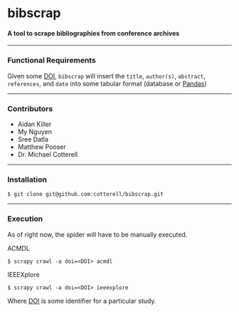 # bibscrap
#### A tool to scrape bibliographies from conference archives
------
### Functional Requirements

Given some [DOI](https://en.wikipedia.org/wiki/Digital_object_identifier), `bibscrap` will insert the `title`, `author(s)`, `abstract`, `references`, and `date` into some tabular format (database or [Pandas](https://pandas.pydata.org/docs/))

------
### Contributors
- Aidan Killer
- My Nguyen
- Sree Datla
- Matthew Pooser
- Dr. Michael Cotterell

------------------------
### Installation

```
$ git clone git@github.com:cotterell/bibscrap.git
```

------------------------
### Execution

As of right now, the spider will have to be manually executed.

ACMDL
```
$ scrapy crawl -a doi=<DOI> acmdl
```

IEEEXplore
```
$ scrapy crawl -a doi=<DOI> ieeexplore
```

Where [DOI](https://en.wikipedia.org/wiki/Digital_object_identifier) is some identifier for a particular study.
